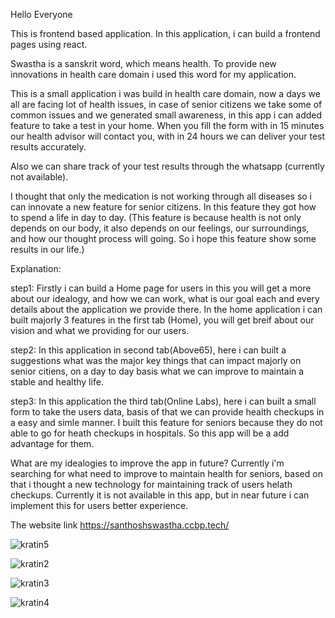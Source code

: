 Hello Everyone

This is frontend based application. In this application, i can build a frontend pages using react. 

Swastha is a sanskrit word, which means health. To provide new innovations in health care domain i used this word for my application.

This is a small application i was build in health care domain, now a days we all are facing lot of health issues, in case of senior citizens we take some of common issues and we generated small awareness, in this app i can added feature to take a test in your home. When you fill the form with in 15 minutes our health advisor will contact you, with in 24 hours we can deliver your test results accurately.

Also we can share track of your test results through the whatsapp (currently not available).

I thought that only the medication is not working through all diseases so i can innovate a new feature for senior citizens. In this feature they got how to spend a life in day to day. (This feature is because health is not only depends on our body, it also depends on our feelings, our surroundings, and how our thought process will going. So i hope this feature show some results in our life.)

Explanation:

step1: Firstly i can build a Home page for users in this you will get a more about our idealogy, and how we can work, what is our goal each and every details about the        application we provide there. In the home application i can built majorly 3 features in the first tab (Home), you will get breif about our vision and what we          providing for our users.

step2: In this application in second tab(Above65), here i can built a suggestions what was the major key things that can impact majorly on senior citiens, on a day to        day basis what we can improve to maintain a stable and healthy life.

step3: In this application the third tab(Online Labs), here i can built a small form to take the users data, basis of that we can provide health checkups in a easy and        simle manner. I built this feature for seniors because they do not able to go for heath checkups in hospitals. So this app will be a add advantage for them.



What are my idealogies to improve the app in future?
    Currently i'm searching for what need to improve to maintain health for seniors, based on that i thought a new technology for maintaining track of users helath         checkups. Currently it is not available in this app, but in near future i can implement this for users better experience.
    
    

The website link https://santhoshswastha.ccbp.tech/

![kratin5](https://user-images.githubusercontent.com/118893483/226696027-3c6486a0-8781-4d22-a6ff-9e3911436490.png)


![kratin2](https://user-images.githubusercontent.com/118893483/226696096-6883287d-42ec-4653-95f6-accad5f9fa7e.png)

![kratin3](https://user-images.githubusercontent.com/118893483/226696260-1b1c2967-de1b-481f-8dfc-2d1b90b9c803.png)


![kratin4](https://user-images.githubusercontent.com/118893483/226696327-95df1c88-5fd2-4e5b-81a0-9e653116a1f9.png)


